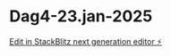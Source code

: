 # Dag4-23.jan-2025

[Edit in StackBlitz next generation editor ⚡️](https://stackblitz.com/~/github.com/Claudia2305/Dag4-23.jan-2025)